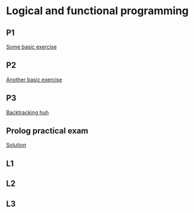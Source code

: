 # Logical and functional programming
## P1
[Some basic exercise](https://github.com/ciuiseb/UBB/tree/main/Semestrul%203/PLF/P1)

## P2
[Another basic exercise](https://github.com/ciuiseb/UBB/tree/main/Semestrul%203/PLF/P2)

## P3
[Backtracking huh](https://github.com/ciuiseb/UBB/tree/main/Semestrul%203/PLF/P3)

## Prolog practical exam
[Solution](https://github.com/ciuiseb/UBB/tree/main/Semestrul%203/PLF/Prolog%20practic)

## L1
[]()

## L2
[]()

## L3
[]()

